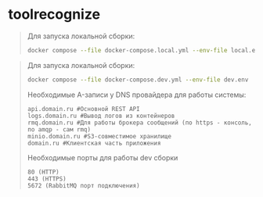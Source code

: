 # toolrecognize

> Для запуска локальной сборки:
> ```bash
> docker compose --file docker-compose.local.yml --env-file local.env  up --build
> ```

> Для запуска локальной сборки:
> ```bash
> docker compose --file docker-compose.dev.yml --env-file dev.env  up --build
> ```
> Необходимые A-записи у DNS провайдера для работы системы:
> 
> ```
> api.domain.ru #Основной REST API
> logs.domain.ru #Вывод логов из контейнеров 
> rmq.domain.ru #Для работы брокера сообщений (по https - консоль, по amqp - сам rmq)
> minio.domain.ru #S3-совместимое хранилище
> domain.ru #Клиентская часть приложения 
> ```
> Необходимые порты для работы dev сборки
>  ```
> 80 (HTTP)
> 443 (HTTPS)
> 5672 (RabbitMQ порт подключения)
> ```